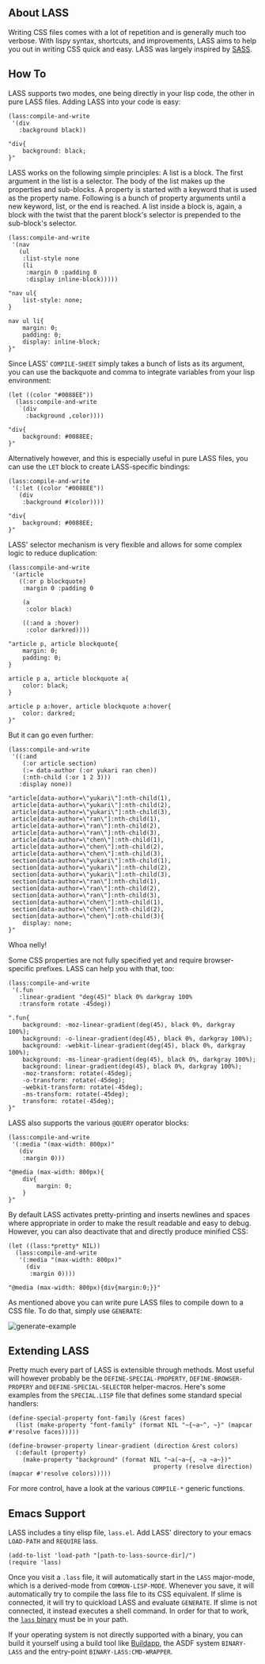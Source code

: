 About LASS
----------
Writing CSS files comes with a lot of repetition and is generally much too verbose. With lispy syntax, shortcuts, and improvements, LASS aims to help you out in writing CSS quick and easy. LASS was largely inspired by [SASS](http://sass-lang.com/).

How To
------
LASS supports two modes, one being directly in your lisp code, the other in pure LASS files. Adding LASS into your code is easy:

```
(lass:compile-and-write
 '(div
   :background black))

"div{
    background: black;
}"
```

LASS works on the following simple principles: A list is a block. The first argument in the list is a selector. The body of the list makes up the properties and sub-blocks. A property is started with a keyword that is used as the property name. Following is a bunch of property arguments until a new keyword, list, or the end is reached. A list inside a block is, again, a block with the twist that the parent block's selector is prepended to the sub-block's selector.

```
(lass:compile-and-write
 '(nav
   (ul
    :list-style none
    (li
     :margin 0 :padding 0
     :display inline-block)))))

"nav ul{
    list-style: none;
}

nav ul li{
    margin: 0;
    padding: 0;
    display: inline-block;
}"
```

Since LASS' `COMPILE-SHEET` simply takes a bunch of lists as its argument, you can use the backquote and comma to integrate variables from your lisp environment:

```
(let ((color "#0088EE"))
  (lass:compile-and-write
   `(div
     :background ,color))))

"div{
    background: #0088EE;
}"
```

Alternatively however, and this is especially useful in pure LASS files, you can use the `LET` block to create LASS-specific bindings:

```
(lass:compile-and-write
 '(:let ((color "#0088EE"))
   (div
    :background #(color))))

"div{
    background: #0088EE;
}"
```

LASS' selector mechanism is very flexible and allows for some complex logic to reduce duplication:

```
(lass:compile-and-write
 '(article
   ((:or p blockquote)
    :margin 0 :padding 0

    (a
     :color black)
      
    ((:and a :hover)
     :color darkred))))

"article p, article blockquote{
    margin: 0;
    padding: 0;
}

article p a, article blockquote a{
    color: black;
}

article p a:hover, article blockquote a:hover{
    color: darkred;
}"
```

But it can go even further:

```
(lass:compile-and-write
 '((:and
    (:or article section)
    (:= data-author (:or yukari ran chen))
    (:nth-child (:or 1 2 3)))
   :display none))

"article[data-author=\"yukari\"]:nth-child(1),
 article[data-author=\"yukari\"]:nth-child(2),
 article[data-author=\"yukari\"]:nth-child(3),
 article[data-author=\"ran\"]:nth-child(1),
 article[data-author=\"ran\"]:nth-child(2),
 article[data-author=\"ran\"]:nth-child(3),
 article[data-author=\"chen\"]:nth-child(1),
 article[data-author=\"chen\"]:nth-child(2),
 article[data-author=\"chen\"]:nth-child(3),
 section[data-author=\"yukari\"]:nth-child(1),
 section[data-author=\"yukari\"]:nth-child(2),
 section[data-author=\"yukari\"]:nth-child(3),
 section[data-author=\"ran\"]:nth-child(1),
 section[data-author=\"ran\"]:nth-child(2),
 section[data-author=\"ran\"]:nth-child(3),
 section[data-author=\"chen\"]:nth-child(1),
 section[data-author=\"chen\"]:nth-child(2),
 section[data-author=\"chen\"]:nth-child(3){
    display: none;
}"
```

Whoa nelly!

Some CSS properties are not fully specified yet and require browser-specific prefixes. LASS can help you with that, too:

```
(lass:compile-and-write
 '(.fun
   :linear-gradient "deg(45)" black 0% darkgray 100%
   :transform rotate -45deg))

".fun{
    background: -moz-linear-gradient(deg(45), black 0%, darkgray 100%);
    background: -o-linear-gradient(deg(45), black 0%, darkgray 100%);
    background: -webkit-linear-gradient(deg(45), black 0%, darkgray 100%);
    background: -ms-linear-gradient(deg(45), black 0%, darkgray 100%);
    background: linear-gradient(deg(45), black 0%, darkgray 100%);
    -moz-transform: rotate(-45deg);
    -o-transform: rotate(-45deg);
    -webkit-transform: rotate(-45deg);
    -ms-transform: rotate(-45deg);
    transform: rotate(-45deg);
}"
```

LASS also supports the various `@QUERY` operator blocks:

```
(lass:compile-and-write
 '(:media "(max-width: 800px)"
   (div
    :margin 0)))

"@media (max-width: 800px){
    div{
        margin: 0;
    }
}"
```

By default LASS activates pretty-printing and inserts newlines and spaces where appropriate in order to make the result readable and easy to debug. However, you can also deactivate that and directly produce minified CSS:

```
(let ((lass:*pretty* NIL))
  (lass:compile-and-write
   '(:media "(max-width: 800px)"
     (div
      :margin 0))))

"@media (max-width: 800px){div{margin:0;}}"
```

As mentioned above you can write pure LASS files to compile down to a CSS file. To do that, simply use `GENERATE`:

![generate-example](http://shinmera.tymoon.eu/public/screenshot-2014.09.04-23:57:38.png)

Extending LASS
--------------
Pretty much every part of LASS is extensible through methods. Most useful will however probably be the `DEFINE-SPECIAL-PROPERTY`, `DEFINE-BROWSER-PROPERY` and `DEFINE-SPECIAL-SELECTOR` helper-macros. Here's some examples from the `SPECIAL.LISP` file that defines some standard special handlers:

```
(define-special-property font-family (&rest faces)
  (list (make-property "font-family" (format NIL "~{~a~^, ~}" (mapcar #'resolve faces)))))

(define-browser-property linear-gradient (direction &rest colors)
  (:default (property)
    (make-property "background" (format NIL "~a(~a~{, ~a ~a~})"
                                         property (resolve direction) (mapcar #'resolve colors)))))
```

For more control, have a look at the various `COMPILE-*` generic functions.

Emacs Support
-------------
LASS includes a tiny elisp file, `lass.el`. Add LASS' directory to your emacs `LOAD-PATH` and `REQUIRE` lass.

```
(add-to-list 'load-path "[path-to-lass-source-dir]/")
(require 'lass)
```

Once you visit a `.lass` file, it will automatically start in the `LASS` major-mode, which is a derived-mode from `COMMON-LISP-MODE`. Whenever you save, it will automatically try to compile the lass file to its CSS equivalent. If slime is connected, it will try to quickload LASS and evaluate `GENERATE`. If slime is not connected, it instead executes a shell command. In order for that to work, the [`lass` binary](https://github.com/Shinmera/LASS/releases) must be in your path.

If your operating system is not directly supported with a binary, you can build it yourself using a build tool like [Buildapp](http://www.xach.com/lisp/buildapp/), the ASDF system `BINARY-LASS` and the entry-point `BINARY-LASS:CMD-WRAPPER`.
